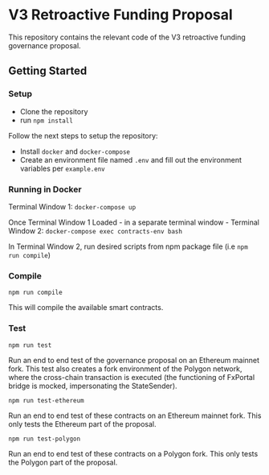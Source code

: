 # V3 Retroactive Funding Proposal

This repository contains the relevant code of the V3 retroactive funding governance proposal.

## Getting Started

### Setup

- Clone the repository
- run `npm install`

Follow the next steps to setup the repository:

- Install `docker` and `docker-compose`
- Create an environment file named `.env` and fill out the environment variables per `example.env`

### Running in Docker

Terminal Window 1: `docker-compose up`

Once Terminal Window 1 Loaded - in a separate terminal window - Terminal Window 2:
`docker-compose exec contracts-env bash`

In Terminal Window 2, run desired scripts from npm package file (i.e `npm run compile`)

### Compile

`npm run compile`

This will compile the available smart contracts.

### Test

`npm run test`

Run an end to end test of the governance proposal on an Ethereum mainnet fork. This test also creates a fork environment of the Polygon network, where the cross-chain transaction is executed (the functioning of FxPortal bridge is mocked, impersonating the StateSender).

`npm run test-ethereum`

Run an end to end test of these contracts on an Ethereum mainnet fork. This only tests the Ethereum part of the proposal.

`npm run test-polygon`

Run an end to end test of these contracts on a Polygon fork. This only tests the Polygon part of the proposal.
